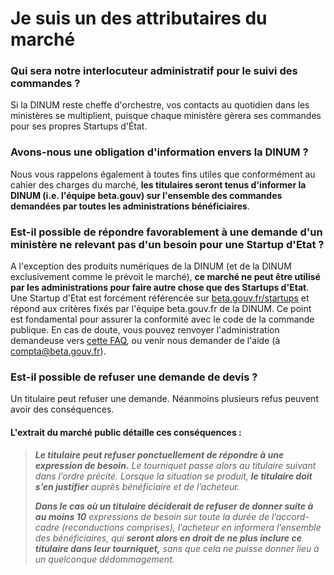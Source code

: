# Je suis un des attributaires du marché

### Qui sera notre interlocuteur administratif pour le suivi des commandes ? <a href="#qui-sera-notre-interlocuteur-administratif-pour-le-suivi-des-commandes" id="qui-sera-notre-interlocuteur-administratif-pour-le-suivi-des-commandes"></a>

Si la DINUM reste cheffe d'orchestre, vos contacts au quotidien dans les ministères se multiplient, puisque chaque ministère gèrera ses commandes pour ses propres Startups d'État.

### Avons-nous une obligation d'information envers la DINUM ? <a href="#avons-nous-une-obligation-dinformation-envers-la-dinum" id="avons-nous-une-obligation-dinformation-envers-la-dinum"></a>

Nous vous rappelons également à toutes fins utiles que conformément au cahier des charges du marché, **les titulaires seront tenus d'informer la DINUM (i.e. l'équipe beta.gouv) sur l'ensemble des commandes demandées par toutes les administrations bénéficiaires**.

### Est-il possible de répondre favorablement à une demande d'un ministère ne relevant pas d'un besoin pour une Startup d'Etat ? <a href="#est-il-possible-de-repondre-favorablement-a-une-demande-dun-ministere-ne-relevant-pas-dun-besoin-pou" id="est-il-possible-de-repondre-favorablement-a-une-demande-dun-ministere-ne-relevant-pas-dun-besoin-pou"></a>

A l'exception des produits numériques de la DINUM (et de la DINUM exclusivement comme le prévoit le marché), **ce marché ne peut être utilisé par les administrations pour faire autre chose que des Startups d'Etat**. Une Startup d'Etat est forcément référencée sur [beta.gouv.fr/startups](http://beta.gouv.fr/startups) et répond aux critères fixés par l'équipe beta.gouv.fr de la DINUM. Ce point est fondamental pour assurer la conformité avec le code de la commande publique. En cas de doute, vous pouvez renvoyer l'administration demandeuse vers [cette FAQ](https://doc.incubateur.net/communaute/gerer-sa-startup-detat-ou-de-territoires-au-quotidien/gestion-administrative/marches-publics-beta.gouv.fr/marche-interministeriel-beta/je-suis-une-administration-beneficiaire-du-marche-interministeriel), ou venir nous demander de l'aide (à [compta@beta.gouv.fr](mailto:compta@beta.gouv.fr)).

### Est-il possible de refuser une demande de devis ? <a href="#est-il-possible-de-refuser-une-demande-de-devis" id="est-il-possible-de-refuser-une-demande-de-devis"></a>

Un titulaire peut refuser une demande. Néanmoins plusieurs refus peuvent avoir des conséquences.

#### &#x20;<a href="#lextrait-du-marche-public-detaille-ces-consequences" id="lextrait-du-marche-public-detaille-ces-consequences"></a>

#### L'extrait du marché public détaille ces conséquences : <a href="#lextrait-du-marche-public-detaille-ces-consequences" id="lextrait-du-marche-public-detaille-ces-consequences"></a>

> _**Le titulaire peut refuser ponctuellement de répondre à une expression de besoin.** Le tourniquet passe alors au titulaire suivant dans l’ordre précité. Lorsque la situation se produit, **le titulaire doit s’en justifier** auprès bénéficiaire et de l’acheteur._
>
> _**Dans le cas où un titulaire déciderait de refuser de donner suite à au moins 10** expressions de besoin sur toute la durée de l’accord-cadre (reconductions comprises), l’acheteur en informera l’ensemble des bénéficiaires, qui **seront alors en droit de ne plus inclure ce titulaire dans leur tourniquet,** sans que cela ne puisse donner lieu à un quelconque dédommagement._
